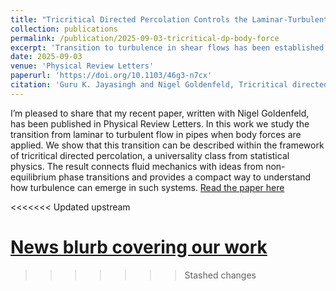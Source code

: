 ```yaml
---
title: "Tricritical Directed Percolation Controls the Laminar-Turbulent Transition in Pipes with Body Forces"
collection: publications
permalink: /publication/2025-09-03-tricritical-dp-body-force
excerpt: 'Transition to turbulence in shear flows has been established to be a non-equilibrium phase transition. Body forces can make the transition discontinuous. Observed phenomenology can be explained by a new tricritical point near transition, enriching the phase diagram of transitional turbulence.'
date: 2025-09-03
venue: 'Physical Review Letters'
paperurl: 'https://doi.org/10.1103/46g3-n7cx'
citation: 'Guru K. Jayasingh and Nigel Goldenfeld, Tricritical directed percolation controls the laminar–turbulent transition in pipes with body forces, Phys. Rev. Lett. 135, 104001 (2025). doi:10.1103/PhysRevLett.135.104001'
---
```


I’m pleased to share that my recent paper, written with Nigel Goldenfeld, has been published in Physical Review Letters. In this work we study the transition from laminar to turbulent flow in pipes when body forces are applied. We show that this transition can be described within the framework of tricritical directed percolation, a universality class from statistical physics. The result connects fluid mechanics with ideas from non-equilibrium phase transitions and provides a compact way to understand how turbulence can emerge in such systems. [Read the paper here](https://doi.org/10.1103/PhysRevLett.135.104001)

<<<<<<< Updated upstream


[News blurb covering our work](https://today.ucsd.edu/story/turbulence-with-a-twist)
=======
>>>>>>> Stashed changes
